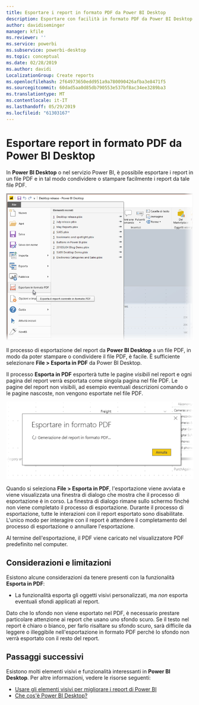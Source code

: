 ```yaml
---
title: Esportare i report in formato PDF da Power BI Desktop
description: Esportare con facilità in formato PDF da Power BI Desktop e stampare con facilità i report PDF
author: davidiseminger
manager: kfile
ms.reviewer: ''
ms.service: powerbi
ms.subservice: powerbi-desktop
ms.topic: conceptual
ms.date: 02/28/2019
ms.author: davidi
LocalizationGroup: Create reports
ms.openlocfilehash: 2f64973650edd951a9a780090426afba3e8471f5
ms.sourcegitcommit: 60dad5aa0d85db790553e537bf8ac34ee3289ba3
ms.translationtype: MT
ms.contentlocale: it-IT
ms.lasthandoff: 05/29/2019
ms.locfileid: "61303167"
---
```

# <a name="export-reports-to-pdf-from-power-bi-desktop"></a>Esportare report in formato PDF da Power BI Desktop
In **Power BI Desktop** o nel servizio Power BI, è possibile esportare i report in un file PDF e in tal modo condividere o stampare facilmente i report da tale file PDF.

![Esporta in formato PDF](media/desktop-export-to-pdf/export-to-pdf_01.png)

Il processo di esportazione del report da **Power BI Desktop** a un file PDF, in modo da poter stampare o condividere il file PDF, è facile. È sufficiente selezionare **File > Esporta in PDF** da Power BI Desktop.

Il processo **Esporta in PDF** esporterà tutte le pagine *visibili* nel report e ogni pagina del report verrà esportata come singola pagina nel file PDF. Le pagine del report non visibili, ad esempio eventuali descrizioni comando o le pagine nascoste, non vengono esportate nel file PDF. 

![Esportazione in formato PDF in corso](media/desktop-export-to-pdf/export-to-pdf_02.png)

Quando si seleziona **File > Esporta in PDF**, l'esportazione viene avviata e viene visualizzata una finestra di dialogo che mostra che il processo di esportazione è in corso. La finestra di dialogo rimane sullo schermo finché non viene completato il processo di esportazione. Durante il processo di esportazione, tutte le interazioni con il report esportato sono disabilitate. L'unico modo per interagire con il report è attendere il completamento del processo di esportazione o annullare l'esportazione. 

Al termine dell'esportazione, il PDF viene caricato nel visualizzatore PDF predefinito nel computer. 

## <a name="considerations-and-limitations"></a>Considerazioni e limitazioni
Esistono alcune considerazioni da tenere presenti con la funzionalità **Esporta in PDF**:

* La funzionalità esporta gli oggetti visivi personalizzati, ma *non* esporta eventuali sfondi applicati al report.

Dato che lo sfondo non viene esportato nel PDF, è necessario prestare particolare attenzione ai report che usano uno sfondo scuro. Se il testo nel report è chiaro o bianco, per farlo risaltare su sfondo scuro, sarà difficile da leggere o illeggibile nell'esportazione in formato PDF perché lo sfondo non verrà esportato con il resto del report. 



## <a name="next-steps"></a>Passaggi successivi
Esistono molti elementi visivi e funzionalità interessanti in **Power BI Desktop**. Per altre informazioni, vedere le risorse seguenti:

* [Usare gli elementi visivi per migliorare i report di Power BI](desktop-visual-elements-for-reports.md)
* [Che cos'è Power BI Desktop?](desktop-what-is-desktop.md)


